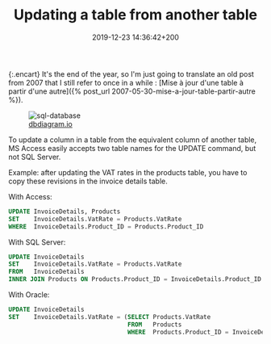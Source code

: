 ﻿---
date: 2019-12-23 14:36:42+200
layout: post
tags: sql
title: "Updating a table from another table"
image: /public/2019/sql-database.jpg
---

{:.encart}
It's the end of the year, so I'm just going to translate an old post from 2007
that I still refer to once in a while : [Mise à jour d'une table à partir d'une
autre]({% post_url 2007-05-30-mise-a-jour-table-partir-autre %}).

<figure>
  <img src="{{ post.image }}" alt="sql-database" />
  <figcaption>
    <a href="https://dbdiagram.io/">dbdiagram.io</a>
  </figcaption>
</figure>

To update a column in a table from the equivalent column of another table, MS
Access easily accepts two table names for the UPDATE command, but not SQL
Server.

Example: after updating the VAT rates in the products table, you have to copy
these revisions in the invoice details table.

With Access:

```sql
UPDATE InvoiceDetails, Products
SET    InvoiceDetails.VatRate = Products.VatRate
WHERE  InvoiceDetails.Product_ID = Products.Product_ID
```

With SQL Server:

```sql
UPDATE InvoiceDetails
SET    InvoiceDetails.VatRate = Products.VatRate
FROM   InvoiceDetails
INNER JOIN Products ON Products.Product_ID = InvoiceDetails.Product_ID
```

With Oracle:

```sql
UPDATE InvoiceDetails
SET    InvoiceDetails.VatRate = (SELECT Products.VatRate
                                 FROM   Products
                                 WHERE  Products.Product_ID = InvoiceDetails.Product_ID)
```
